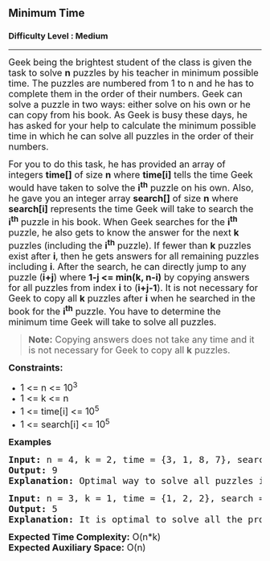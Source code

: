 <h2>Minimum Time</h2><h3>Difficulty Level : Medium</h3><hr><div class="problems_problem_content__Xm_eO"><p><span style="font-size: 18px;">Geek being the brightest student of the class is given the task to solve <strong>n</strong> puzzles by his teacher in minimum possible time. The puzzles are numbered from 1 to n and he has to complete them in the order of their numbers. Geek can solve a puzzle in two ways: either solve on his own or he can copy from his book. As Geek is busy these days, he has asked for your help to calculate the minimum possible time in which he can solve all puzzles in the order of their numbers.</span></p>
<p><span style="font-size: 18px;">For you to do this task, he has provided an array of integers <strong>time[]</strong> of size <strong>n</strong> where <strong>time[i]</strong> tells the time Geek would have taken to solve the <strong>i<sup>th</sup></strong> puzzle on his own. Also, he gave you an integer array <strong>search[]</strong> of size <strong>n</strong> where <strong>search[i]</strong> represents the time Geek will take to search the <strong>i<sup>th</sup></strong> puzzle in his book. When Geek searches for the <strong>i<sup>th</sup></strong> puzzle, he also gets to know the answer for the next <strong>k</strong> puzzles (including the <strong>i<sup>th</sup></strong> puzzle). If fewer than <strong>k</strong> puzzles exist after <strong>i</strong>, then he gets answers for all remaining puzzles including <strong>i</strong>. After the search, he can directly jump to any puzzle (<strong>i+j</strong>) where <strong>1-j &lt;= min(k, n-i)</strong> by copying answers for all puzzles from index <strong>i</strong> to (<strong>i+j-1</strong>). It is not necessary for Geek to copy all <strong>k</strong> puzzles after <strong>i</strong> when he searched in the book for the <strong>i<sup>th</sup></strong> puzzle. You have to determine the minimum time Geek will take to solve all puzzles.</span></p>
<blockquote>
<p><span style="font-size: 18px;"><strong>Note:</strong> Copying answers does not take any time and it is not necessary for Geek to copy all <strong>k</strong> puzzles.</span></p>
</blockquote>
<p><span style="font-size: 18px;"><strong>Constraints:</strong></span></p>
<ul>
<li><span style="font-size: 18px;">1 &lt;= n &lt;= 10<sup>3</sup></span></li>
<li><span style="font-size: 18px;">1 &lt;= k &lt;= n</span></li>
<li><span style="font-size: 18px;">1 &lt;= time[i] &lt;= 10<sup>5</sup></span></li>
<li><span style="font-size: 18px;">1 &lt;= search[i] &lt;= 10<sup>5</sup></span></li>
</ul>
<p><span style="font-size: 18px;"><strong>Examples</strong></span></p>
<pre><span style="font-size: 18px;"><strong>Input:</strong> n = 4, k = 2, time = {3, 1, 8, 7}, search = {4, 4, 6, 2}
<strong>Output:</strong> 9
<strong>Explanation:</strong> Optimal way to solve all puzzles is to solve puzzle 1 on your own that will take 3 mins and then we can search for puzzle 2 in the book that will take 4 units of time and also by doing this search we will also know the answer for puzzle 3, which we can directly copy. Now again for puzzle 4, we can just search and copy the answer. So total it takes 3+4+2 = 9 mins to complete all puzzles.</span></pre>
<pre><span style="font-size: 18px;"><strong>Input:</strong> n = 3, k = 1, time = {1, 2, 2}, search = {4, 6, 6}
<strong>Output:</strong> 5
<strong>Explanation:</strong> It is optimal to solve all the problems on your own. So the answer is (1+2+2) = 5.</span></pre>
<p><span style="font-size: 18px;"><strong>Expected Time Complexity:</strong> O(n*k)<br><strong>Expected Auxiliary Space:</strong> O(n)&nbsp;</span></p>
</div>
